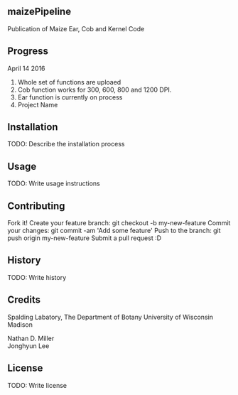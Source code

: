 ## maizePipeline

Publication of Maize Ear, Cob and Kernel Code  
  
## Progress  
April 14 2016  
1. Whole set of functions are uploaed  
2. Cob function works for 300, 600, 800 and 1200 DPI.  
3. Ear function is currently on process  
4. Project Name

## Installation

TODO: Describe the installation process

## Usage

TODO: Write usage instructions

## Contributing

Fork it!
Create your feature branch: git checkout -b my-new-feature
Commit your changes: git commit -am 'Add some feature'
Push to the branch: git push origin my-new-feature
Submit a pull request :D
## History

TODO: Write history

## Credits
Spalding Labatory, The Department of Botany University of Wisconsin Madison

Nathan D. Miller  
Jonghyun Lee  

## License

TODO: Write license
